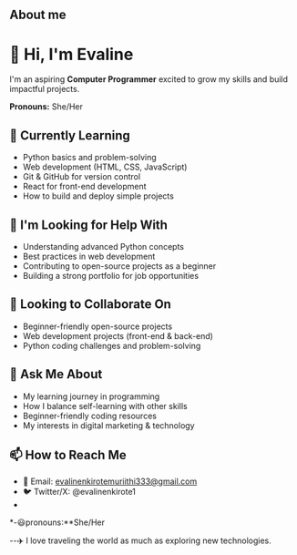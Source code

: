
## About me
# 👋 Hi, I'm Evaline

I'm an aspiring **Computer Programmer** excited to grow my skills and build impactful projects.  

**Pronouns:** She/Her  

## 🌱 Currently Learning
- Python basics and problem-solving  
- Web development (HTML, CSS, JavaScript)  
- Git & GitHub for version control  
- React for front-end development  
- How to build and deploy simple projects  

## 🙋 I'm Looking for Help With
- Understanding advanced Python concepts  
- Best practices in web development  
- Contributing to open-source projects as a beginner  
- Building a strong portfolio for job opportunities  

## 🤝 Looking to Collaborate On
- Beginner-friendly open-source projects  
- Web development projects (front-end & back-end)  
- Python coding challenges and problem-solving  

## 💬 Ask Me About
- My learning journey in programming  
- How I balance self-learning with other skills  
- Beginner-friendly coding resources  
- My interests in digital marketing & technology   

## 📫 How to Reach Me
- 📧 Email: evalinenkirotemuriithi333@gmail.com
- 🐦 Twitter/X: @evalinenkirote1
- 
*-😃pronouns:**She/Her

--✈️ I love traveling the world as much as exploring new technologies.
